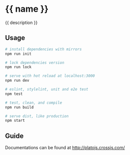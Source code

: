 # {{ name }}

{{ description }}

## Usage

```bash
# install dependencies with mirrors
npm run init

# lock dependencies version
npm run lock

# serve with hot reload at localhost:3000
npm run dev

# eslint, stylelint, unit and e2e test
npm test

# test, clean, and compile
npm run build

# serve dist, like production
npm start
```

## Guide

Documentations can be found at http://platojs.crossjs.com/
